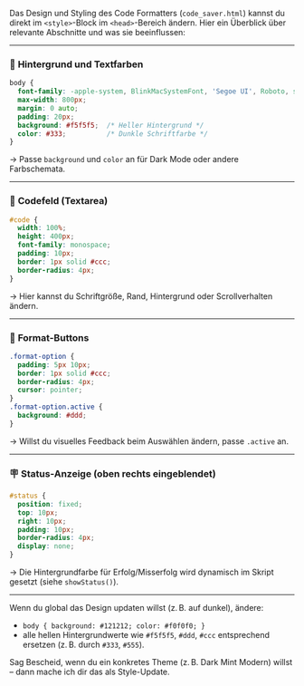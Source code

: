 Das Design und Styling des Code Formatters (`code_saver.html`) kannst du direkt im `<style>`-Block im `<head>`-Bereich ändern. Hier ein Überblick über relevante Abschnitte und was sie beeinflussen:

---

### 🎨 **Hintergrund und Textfarben**

```css
body {
  font-family: -apple-system, BlinkMacSystemFont, 'Segoe UI', Roboto, sans-serif;
  max-width: 800px;
  margin: 0 auto;
  padding: 20px;
  background: #f5f5f5;  /* Heller Hintergrund */
  color: #333;          /* Dunkle Schriftfarbe */
}
```

→ Passe `background` und `color` an für Dark Mode oder andere Farbschemata.

---

### 🧾 **Codefeld (Textarea)**

```css
#code {
  width: 100%;
  height: 400px;
  font-family: monospace;
  padding: 10px;
  border: 1px solid #ccc;
  border-radius: 4px;
}
```

→ Hier kannst du Schriftgröße, Rand, Hintergrund oder Scrollverhalten ändern.

---

### 🔘 **Format-Buttons**

```css
.format-option {
  padding: 5px 10px;
  border: 1px solid #ccc;
  border-radius: 4px;
  cursor: pointer;
}
.format-option.active {
  background: #ddd;
}
```

→ Willst du visuelles Feedback beim Auswählen ändern, passe `.active` an.

---

### 🪧 **Status-Anzeige (oben rechts eingeblendet)**

```css
#status {
  position: fixed;
  top: 10px;
  right: 10px;
  padding: 10px;
  border-radius: 4px;
  display: none;
}
```

→ Die Hintergrundfarbe für Erfolg/Misserfolg wird dynamisch im Skript gesetzt (siehe `showStatus()`).

---

Wenn du global das Design updaten willst (z. B. auf dunkel), ändere:

* `body { background: #121212; color: #f0f0f0; }`
* alle hellen Hintergrundwerte wie `#f5f5f5`, `#ddd`, `#ccc` entsprechend ersetzen (z. B. durch `#333`, `#555`).

Sag Bescheid, wenn du ein konkretes Theme (z. B. Dark Mint Modern) willst – dann mache ich dir das als Style-Update.
